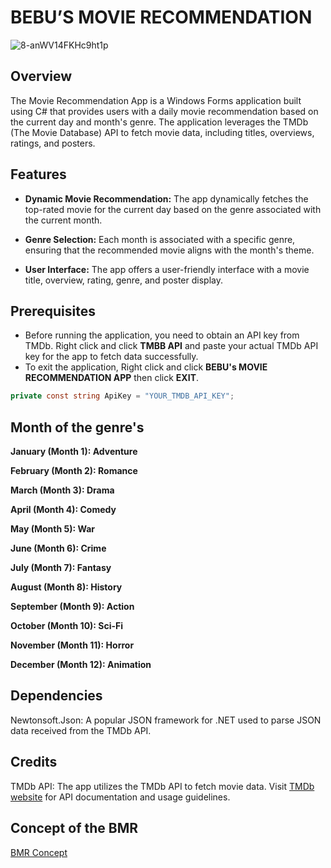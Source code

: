 # BEBU’S MOVIE RECOMMENDATION
![8-anWV14FKHc9ht1p](https://github.com/JshMaxer/BMR/assets/78284063/b4a068a0-dd49-4a12-a717-903ecdc88b23)

## Overview

The Movie Recommendation App is a Windows Forms application built using C# that provides users with a daily movie recommendation based on the current day and month's genre. The application leverages the TMDb (The Movie Database) API to fetch movie data, including titles, overviews, ratings, and posters.

## Features

- **Dynamic Movie Recommendation:** The app dynamically fetches the top-rated movie for the current day based on the genre associated with the current month.

- **Genre Selection:** Each month is associated with a specific genre, ensuring that the recommended movie aligns with the month's theme.

- **User Interface:** The app offers a user-friendly interface with a movie title, overview, rating, genre, and poster display.

## Prerequisites

- Before running the application, you need to obtain an API key from TMDb. Right click and click **TMBB API** and paste your actual TMDb API key for the app to fetch data successfully.
- To exit the application, Right click and click **BEBU's MOVIE RECOMMENDATION APP** then click **EXIT**.


```csharp
private const string ApiKey = "YOUR_TMDB_API_KEY";
```

## Month of the genre's

**January (Month 1): Adventure**

**February (Month 2): Romance**

**March (Month 3): Drama**

**April (Month 4): Comedy**

**May (Month 5): War**

**June (Month 6): Crime**

**July (Month 7): Fantasy**

**August (Month 8): History**

**September (Month 9): Action**

**October (Month 10): Sci-Fi**

**November (Month 11): Horror**

**December (Month 12): Animation**

## Dependencies
Newtonsoft.Json: A popular JSON framework for .NET used to parse JSON data received from the TMDb API.

## Credits
TMDb API: The app utilizes the TMDb API to fetch movie data. Visit [TMDb website](https://www.themoviedb.org/documentation/api) for API documentation and usage guidelines.

## Concept of the BMR
[BMR Concept](https://github.com/JshMaxer/BMR/files/12903063/BMR.Concept.pdf)

